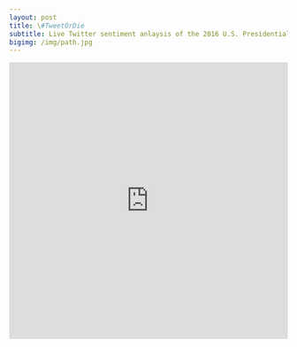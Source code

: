 ```yaml
---
layout: post
title: \#TweetOrDie
subtitle: Live Twitter sentiment anlaysis of the 2016 U.S. Presidential Candidates
bigimg: /img/path.jpg
---
```


<iframe id="Schwastey" src="http://52.38.152.177:3838/Campaign/" style="border: none; width: 100%; height: 500px" frameborder="0"></iframe>
